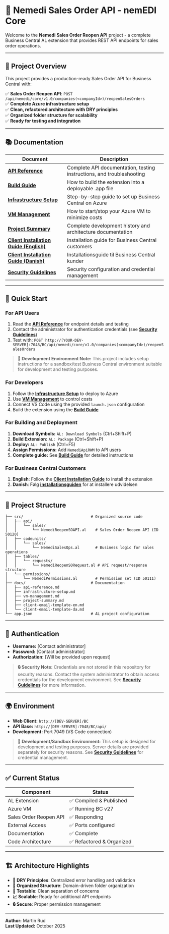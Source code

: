 # 🔄 Nemedi Sales Order API - nemEDI Core

Welcome to the **Nemedi Sales Order Reopen API** project - a complete Business Central AL extension that provides REST API endpoints for sales order operations.

---

## 🎯 Project Overview

This project provides a production-ready Sales Order API for Business Central with:

✅ **Sales Order Reopen API**: `POST /api/nemedi/core/v1.0/companies(<companyId>)/reopenSalesOrders`  
✅ **Complete Azure infrastructure setup**  
✅ **Clean, refactored architecture with DRY principles**  
✅ **Organized folder structure for scalability**  
✅ **Ready for testing and integration**  

---

## 📚 Documentation

| Document | Description |
|----------|-------------|
| **[API Reference](docs/api-reference.md)** | Complete API documentation, testing instructions, and troubleshooting |
| **[Build Guide](docs/build-guide.md)** | How to build the extension into a deployable .app file |
| **[Infrastructure Setup](docs/infrastructure-setup.md)** | Step-by-step guide to set up Business Central on Azure |
| **[VM Management](docs/vm-management.md)** | How to start/stop your Azure VM to minimize costs |
| **[Project Summary](docs/project-summary.md)** | Complete development history and architecture documentation |
| **[Client Installation Guide (English)](docs/client-email-template-en.md)** | Installation guide for Business Central customers |
| **[Client Installation Guide (Danish)](docs/client-email-template-da.md)** | Installationsguide til Business Central kunder |
| **[Security Guidelines](SECURITY.md)** | Security configuration and credential management |

---

## 🚀 Quick Start

### For API Users
1. Read the **[API Reference](docs/api-reference.md)** for endpoint details and testing
2. Contact the administrator for authentication credentials (see **[Security Guidelines](SECURITY.md)**)
3. Test with: `POST http://[YOUR-DEV-SERVER]:7048/BC/api/nemedi/core/v1.0/companies(<companyId>)/reopenSalesOrders`

> **🧪 Development Environment Note:** This project includes setup instructions for a sandbox/test Business Central environment suitable for development and testing purposes.

### For Developers  
1. Follow the **[Infrastructure Setup](docs/infrastructure-setup.md)** to deploy to Azure
2. Use **[VM Management](docs/vm-management.md)** to control costs
3. Connect VS Code using the provided `launch.json` configuration
4. Build the extension using the **[Build Guide](docs/build-guide.md)**

### For Building and Deployment
1. **Download Symbols:** `AL: Download Symbols` (Ctrl+Shift+P)
2. **Build Extension:** `AL: Package` (Ctrl+Shift+P) 
3. **Deploy:** `AL: Publish` (Ctrl+F5)
4. **Assign Permissions:** Add `NemediApiRWM` to API users
5. **Complete guide:** See **[Build Guide](docs/build-guide.md)** for detailed instructions

### For Business Central Customers
1. **English**: Follow the **[Client Installation Guide](docs/client-email-template-en.md)** to install the extension
2. **Danish**: Følg **[installationsguiden](docs/client-email-template-da.md)** for at installere udvidelsen

---

## 📁 Project Structure

```
├── src/                              # Organized source code
│   ├── api/
│   │   └── sales/
│   │       └── NemediReopenSOAPI.al    # Sales Order Reopen API (ID 50120)
│   ├── codeunits/
│   │   └── sales/
│   │       └── NemediSalesOps.al       # Business logic for sales operations
│   ├── tables/
│   │   └── requests/
│   │       └── NemediReopenSORequest.al # API request/response structure
│   └── permissions/
│       └── NemediPermissions.al        # Permission set (ID 50111)
├── docs/                             # Documentation
│   ├── api-reference.md
│   ├── infrastructure-setup.md
│   ├── vm-management.md
│   ├── project-summary.md
│   ├── client-email-template-en.md
│   └── client-email-template-da.md
└── app.json                          # AL project configuration
```

---

## 🔐 Authentication

- **Username:** [Contact administrator]
- **Password:** [Contact administrator]  
- **Authorization:** [Will be provided upon request]

> **🔒 Security Note:** Credentials are not stored in this repository for security reasons. Contact the system administrator to obtain access credentials for the development environment. See **[Security Guidelines](SECURITY.md)** for more information.

---

## 🌍 Environment

- **Web Client:** `http://[DEV-SERVER]/BC`
- **API Base:** `http://[DEV-SERVER]:7048/BC/api/`
- **Development:** Port 7049 (VS Code connection)

> **🧪 Development/Sandbox Environment:** This setup is designed for development and testing purposes. Server details are provided separately for security reasons. See **[Security Guidelines](SECURITY.md)** for credential management.

---

## ✅ Current Status

| Component | Status |
|-----------|---------|
| AL Extension | ✅ Compiled & Published |
| Azure VM | ✅ Running BC v27 |
| Sales Order Reopen API | ✅ Responding |
| External Access | ✅ Ports configured |
| Documentation | ✅ Complete |
| Code Architecture | ✅ Refactored & Organized |

---

## 🏗️ Architecture Highlights

- **🔄 DRY Principles**: Centralized error handling and validation
- **📂 Organized Structure**: Domain-driven folder organization
- **🧪 Testable**: Clean separation of concerns
- **📈 Scalable**: Ready for additional API endpoints
- **🔒 Secure**: Proper permission management

---

**Author:** Martin Rud  
**Last Updated:** October 2025